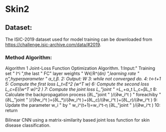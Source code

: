 # Skin2
## Dataset:
The ISIC-2019 dataset used for model training can be downloaded from https://challenge.isic-archive.com/data/#2019.
### Method Algorithm:

Algorithm 1 Joint-Loss Function Optimization Algorithm.
1:Input:" Training set " I^i ",the last " FC" layer weights " W∈R^(d*n) ",learning rate " η",hyperparameter " α_t,β.
2: Output: W
3: while not converged do.
4: t←t+1
5: Compute the first loss L_t=E^2 (w^T w)
6: Compute the second loss L_c=E((w^T w)^2 )
7: Compute the joint loss L_"joint " =L_*+α_t L_c+βL_t
8: Calculate the backpropagation process  (∂L_"joint " )/(∂w_i^t ) " foreachiby "  (∂L_"joint " )/(∂w_i^t )=(∂L_*)/(∂w_i^t )+(∂L_c)/(∂w_i^t )+(∂L_r)/(∂w_i^t )
9: Update the parameter w_i " by " w_i^(t+1)=w_i^t-η (∂L_"joint " )/(∂w_i^t )
10: return

Bilinear CNN using a matrix-similarity based joint loss function for skin disease classification.
